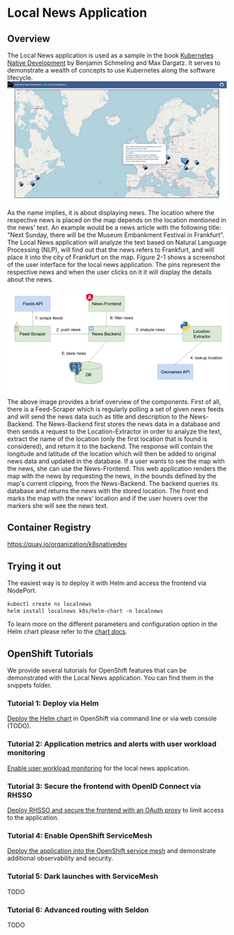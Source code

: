 # Local News Application

## Overview

The Local News application is used as a sample in the book 
[Kubernetes Native Development](https://www.amazon.de/Kubernetes-Native-Development-Develop-Applications/dp/1484279417) by Benjamin Schmeling and Max Dargatz. It serves to demonstrate a wealth of concepts to use Kubernetes along the software lifecycle.
![](localnews-sample.png)

As the name implies, it is about displaying news. The location where the respective news is placed on the map depends on the location mentioned in the news' text. An example would be a news article with the following title: "Next Sunday, there will be the Museum Embankment Festival in Frankfurt". The Local News application will analyze the text based on Natural Language Processing (NLP), will find out that the news refers to Frankfurt, and will place it into the city of Frankfurt on the map. Figure 2-1 shows a screenshot of the user interface for the local news application. The pins represent the respective news and when the user clicks on it it will display the details about the news.  

![](localnews-app.png)
The above image provides a brief overview of the components.
First of all, there is a Feed-Scraper which is regularly polling a set of given news feeds and will send the news data such as title and description to the News-Backend. The News-Backend first stores the news data in a database and then sends a request to the Location-Extractor in order to analyze the text, extract the name of the location (only the first location that is found is considered), and return it to the backend. The response will contain the longitude and latitude of the location which will then be added to original news data and updated in the database. If a user wants to see the map with the news, she can use the News-Frontend. This web application renders the map with the news by requesting the news, in the bounds defined by the map's current clipping, from the News-Backend. The backend queries its database and returns the news with the stored location. The front end marks the map with the news' location and if the user hovers over the markers she will see the news text.  

## Container Registry
https://quay.io/organization/k8snativedev

## Trying it out
The easiest way is to deploy it with Helm and access the frontend via NodePort.

    kubectl create ns localnews
    helm install localnews k8s/helm-chart -n localnews
    
To learn more on the different parameters and configuration option in the Helm chart please refer to the [chart docs](https://github.com/sa-mw-dach/local-news-shift/tree/main/k8s/helm-chart).

## OpenShift Tutorials
We provide several tutorials for OpenShift features that can be demonstrated with the Local News application. You can find them in the snippets folder.
### Tutorial 1: Deploy via Helm
[Deploy the Helm chart](snippets/ocp1-helm-deploy/commands.md) in OpenShift via command line or via web console (TODO). 
### Tutorial 2: Application metrics and alerts with user workload monitoring
[Enable user workload monitoring](snippets/ocp2-workload-monitoring/commands.md) for the local news application.
### Tutorial 3: Secure the frontend with OpenID Connect via RHSSO
[Deploy RHSSO and secure the frontend with an OAuth proxy](snippets/ocp3-sso/commands.md) to limit access to the application.
### Tutorial 4: Enable OpenShift ServiceMesh
[Deploy the application into the OpenShift service mesh](snippets/ocp4-mesh-basic/commands.md) and demonstrate additional observability and security.
### Tutorial 5: Dark launches with ServiceMesh
TODO
### Tutorial 6: Advanced routing with Seldon
TODO
